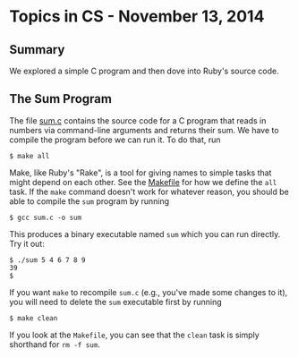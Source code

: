 # Topics in CS - November 13, 2014

## Summary

We explored a simple C program and then dove into Ruby's source code.

## The Sum Program

The file [sum.c](sum.c) contains the source code for a C program that reads in numbers via command-line arguments and returns their sum.  We have to compile the program before we can run it.  To do that, run

```shell-session
$ make all
```

Make, like Ruby's "Rake", is a tool for giving names to simple tasks that might depend on each other.  See the [Makefile](Makefile) for how we define the `all` task.  If the `make` command doesn't work for whatever reason, you should be able to compile the `sum` program by running

```shell-session
$ gcc sum.c -o sum
```

This produces a binary executable named `sum` which you can run directly.  Try it out:

```shell-session
$ ./sum 5 4 6 7 8 9
39
$
```

If you want `make` to recompile `sum.c` (e.g., you've made some changes to it), you will need to delete the `sum` executable first by running

```shell-session
$ make clean
```

If you look at the `Makefile`, you can see that the `clean` task is simply shorthand for `rm -f sum`.
